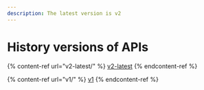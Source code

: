 ```yaml
---
description: The latest version is v2
---
```


# History versions of APIs

{% content-ref url="v2-latest/" %}
[v2-latest](v2-latest/)
{% endcontent-ref %}

{% content-ref url="v1/" %}
[v1](v1/)
{% endcontent-ref %}
